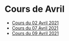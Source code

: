 # Cours de Avril

* [Cours du 02 Avril 2021](02-04-2021/)
* [Cours du 07 Avril 2021](07-04-2021/)
* [Cours du 09 Avril 2021](09-04-2021/)
